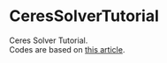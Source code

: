 # CeresSolverTutorial
Ceres Solver Tutorial.  
Codes are based on [this article](https://myenigma.hatenablog.com/entry/2016/09/22/091201).
